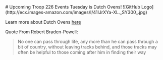 <meta name="viewport" content="width=device-width, initial-scale=1.0">
# Upcoming Troop 226 Events
Tuesday is Dutch Ovens!
![GitHub Logo](http://ecx.images-amazon.com/images/I/41IJrXYa-XL._SY300_.jpg)

Learn more about Dutch Ovens [here](https://en.wikipedia.org/wiki/Dutch_oven)

Quote From Robert Braden-Powell:

> No one can pass through life, any more than he can pass through a bit of country, without leaving tracks behind, and those tracks may often be helpful to those coming after him in finding their way
